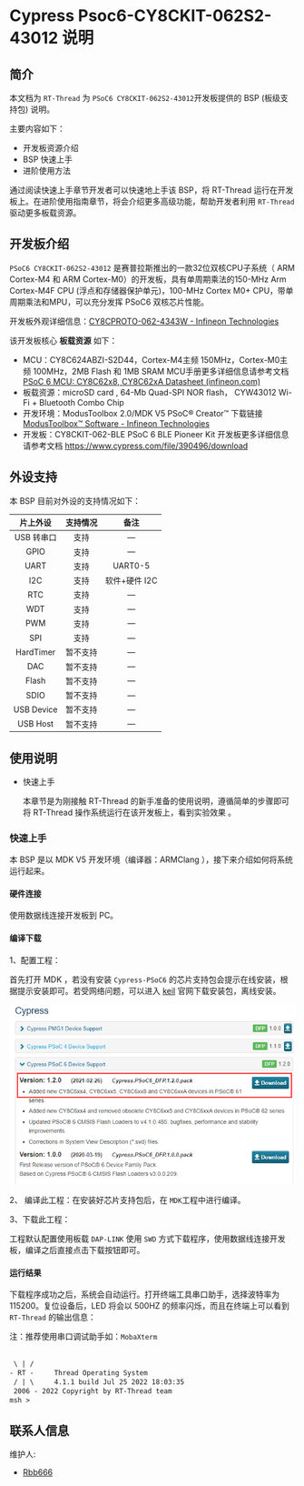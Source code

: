 # Cypress Psoc6-CY8CKIT-062S2-43012 说明

## 简介

本文档为 `RT-Thread` 为 `PSoC6 CY8CKIT-062S2-43012`开发板提供的 BSP (板级支持包) 说明。

主要内容如下：

- 开发板资源介绍
- BSP 快速上手
- 进阶使用方法

通过阅读快速上手章节开发者可以快速地上手该 BSP，将 RT-Thread 运行在开发板上。在进阶使用指南章节，将会介绍更多高级功能，帮助开发者利用 `RT-Thread` 驱动更多板载资源。

## 开发板介绍

`PSoC6 CY8CKIT-062S2-43012` 是赛普拉斯推出的一款32位双核CPU子系统（ ARM Cortex-M4 和 ARM Cortex-M0）的开发板，具有单周期乘法的150-MHz Arm Cortex-M4F CPU (浮点和存储器保护单元)，100-MHz Cortex M0+ CPU，带单周期乘法和MPU，可以充分发挥 PSoC6 双核芯片性能。

开发板外观详细信息：[CY8CPROTO-062-4343W - Infineon Technologies](https://www.infineon.com/cms/en/product/evaluation-boards/cy8cproto-062-4343w/)

该开发板核心 **板载资源** 如下：

- MCU：CY8C624ABZI-S2D44，Cortex-M4主频 150MHz，Cortex-M0主频 100MHz，2MB Flash 和 1MB SRAM
	    MCU手册更多详细信息请参考文档 [PSoC 6 MCU: CY8C62x8, CY8C62xA Datasheet (infineon.com)](https://www.infineon.com/dgdl/Infineon-PSOC_6_MCU_CY8C62X8_CY8C62XA-DataSheet-v17_00-EN.pdf?fileId=8ac78c8c7d0d8da4017d0ee7d03a70b1)
- 板载资源：microSD card , 64-Mb Quad-SPI NOR flash， CYW43012 Wi-Fi + Bluetooth Combo Chip
- 开发环境：ModusToolbox 2.0/MDK V5
		PSoC® Creator™ 下载链接 [ModusToolbox™ Software - Infineon Technologies](https://www.infineon.com/cms/en/design-support/tools/sdk/modustoolbox-software/)
- 开发板：CY8CKIT-062-BLE PSoC 6 BLE Pioneer Kit
		开发板更多详细信息请参考文档 https://www.cypress.com/file/390496/download

## 外设支持

本 BSP 目前对外设的支持情况如下：

| **片上外设** | **支持情况** |   **备注**    |
| :----------: | :----------: | :-----------: |
|  USB 转串口  |     支持     |       —       |
|     GPIO     |     支持     |       —       |
|     UART     |     支持     |    UART0-5    |
|     I2C      |     支持     | 软件+硬件 I2C |
|     RTC      |     支持     |       —       |
|     WDT      |     支持     |       —       |
|     PWM      |     支持     |       —       |
|     SPI      |     支持     |       —       |
|  HardTimer   |   暂不支持   |       —       |
|     DAC      |   暂不支持   |       —       |
|    Flash     |   暂不支持   |       —       |
|     SDIO     |   暂不支持   |       —       |
|  USB Device  |   暂不支持   |       —       |
|   USB Host   |   暂不支持   |       —       |

## 使用说明

- 快速上手

    本章节是为刚接触 RT-Thread 的新手准备的使用说明，遵循简单的步骤即可将 RT-Thread 操作系统运行在该开发板上，看到实验效果 。


### 快速上手

本 BSP 是以 MDK V5 开发环境（编译器：ARMClang ），接下来介绍如何将系统运行起来。

#### 硬件连接

使用数据线连接开发板到 PC。

#### 编译下载
1、配置工程：

首先打开 MDK ，若没有安装 `Cypress-PSoC6` 的芯片支持包会提示在线安装，根据提示安装即可。若受网络问题，可以进入 [keil](https://www.keil.com/dd2/pack) 官网下载安装包，离线安装。

![mdk_package](./figures/mdk_package.png)

2、 编译此工程：在安装好芯片支持包后，在 `MDK`工程中进行编译。

3、下载此工程：


工程默认配置使用板载 `DAP-LINK` 使用 `SWD` 方式下载程序，使用数据线连接开发板，编译之后直接点击下载按钮即可。

#### 运行结果

下载程序成功之后，系统会自动运行。打开终端工具串口助手，选择波特率为 115200。复位设备后，LED 将会以 500HZ 的频率闪烁，而且在终端上可以看到 `RT-Thread` 的输出信息：

注：推荐使用串口调试助手如：`MobaXterm`

```

 \ | /
- RT -     Thread Operating System
 / | \     4.1.1 build Jul 25 2022 18:03:35
 2006 - 2022 Copyright by RT-Thread team
msh >
```

## 联系人信息

维护人:

- [Rbb666](https://github.com/Rbb666)